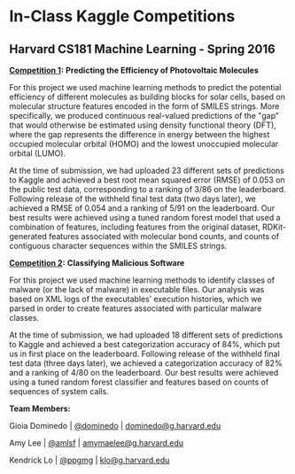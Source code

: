 # In-Class Kaggle Competitions

## Harvard CS181 Machine Learning - Spring 2016

**[Competition 1](https://inclass.kaggle.com/c/cs181-s16-practical-1-predicting-the-efficiency-of-photovoltaic-molecules):** **Predicting the Efficiency of Photovoltaic Molecules**

For this project we used machine learning methods to predict the potential efficiency of different molecules as building blocks for solar cells, based on molecular structure features encoded in the form of SMILES strings.  More specifically, we produced continuous real-valued predictions of the "gap" that would otherwise be estimated using density functional theory (DFT), where the gap represents the difference in energy between the highest occupied molecular orbital (HOMO) and the lowest unoccupied molecular orbital (LUMO).

At the time of submission, we had uploaded 23 different sets of predictions to Kaggle and achieved a best root mean squared error (RMSE) of 0.053 on the public test data, corresponding to a ranking of 3/86 on the leaderboard. Following release of the withheld final test data (two days later), we achieved a RMSE of 0.054 and a ranking of 5/91 on the leaderboard. Our best results were achieved using a tuned random forest model that used a combination of features, including features from the original dataset, RDKit-generated features associated with molecular bond counts, and counts of contiguous character sequences within the SMILES strings.



**[Competition 2](https://inclass.kaggle.com/c/cs181-s16-classifying-malicious-software):** **Classifying Malicious Software**

For this project we used machine learning methods to identify classes of malware (or the lack of malware) in executable files. Our analysis was based on XML logs of the executables’ execution histories, which we parsed in order to create features associated with particular malware classes.

At the time of submission, we had uploaded 18 different sets of predictions to Kaggle and achieved a best categorization accuracy of 84%, which put us in first place on the leaderboard. Following release of the withheld final test data (three days later), we achieved a categorization accuracy of 82% and a ranking of 4/80 on the leaderboard. Our best results were achieved using a tuned random forest classifier and features based on counts of sequences of system calls.



**Team Members:**

Gioia Dominedo  |  [@dominedo](https://github.com/dominedo)  |  dominedo@g.harvard.edu

Amy Lee  |  [@amlsf](https://github.com/amlsf)  |  amymaelee@g.harvard.edu

Kendrick Lo  |  [@ppgmg](https://github.com/ppgmg)  |  klo@g.harvard.edu